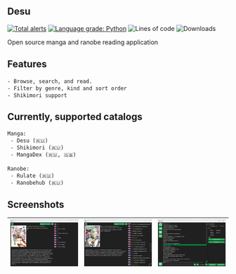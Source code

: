 ## Desu
[![Total alerts](https://img.shields.io/lgtm/alerts/g/brandonzorn/DesuMangaReader.svg?logo=lgtm&logoWidth=18)](https://lgtm.com/projects/g/brandonzorn/DesuMangaReader/alerts/)
[![Language grade: Python](https://img.shields.io/lgtm/grade/python/g/brandonzorn/DesuMangaReader.svg?logo=lgtm&logoWidth=18)](https://lgtm.com/projects/g/brandonzorn/DesuMangaReader/context:python)
![Lines of code](https://img.shields.io/tokei/lines/github.com/brandonzorn/DesuMangaReader)
![Downloads](https://img.shields.io/github/downloads/brandonzorn/DesuMangaReader/total)

Open source manga and ranobe reading application

## Features
    - Browse, search, and read.
    - Filter by genre, kind and sort order
    - Shikimori support

## Currently, supported catalogs
    Manga:
     - Desu (🇷🇺)
     - Shikimori (🇷🇺)
     - MangaDex (🇷🇺, 🇬🇧)

    Ranobe:
     - Rulate (🇷🇺)
     - Ranobehub (🇷🇺)

## Screenshots
| ![desu_1](./.github/Screenshots/desu_1.png) | ![desu_2](./.github/Screenshots/desu_2.png) | ![desu_3](./.github/Screenshots/desu_3.png) |
|---------------------------------------------|---------------------------------------------|---------------------------------------------|
